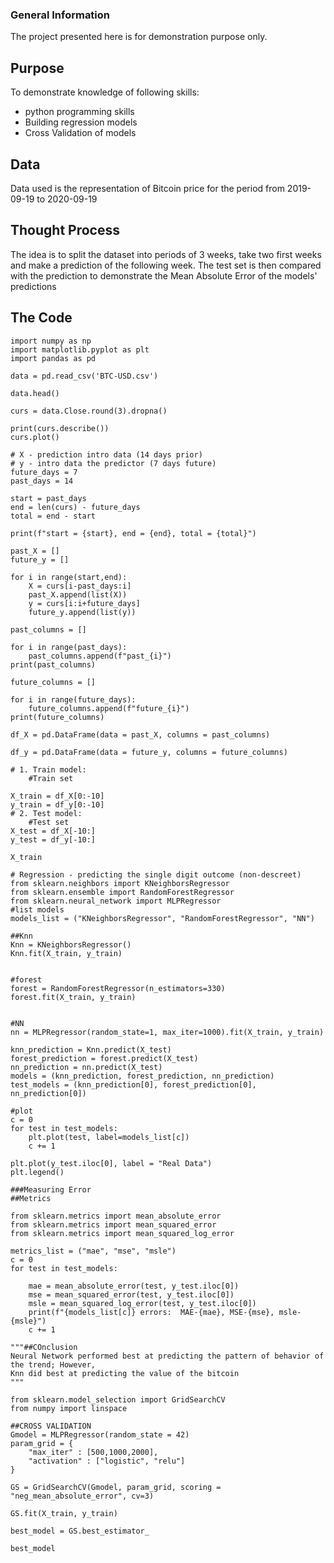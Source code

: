 ### General Information
The project presented here is for demonstration purpose only.

## Purpose
To demonstrate knowledge of following skills:
* python programming skills
* Building regression models
* Cross Validation of models

## Data
Data used is the representation of Bitcoin price for the period from 2019-09-19 to 2020-09-19

## Thought Process
The idea is to split the dataset into periods of 3 weeks, take two first weeks and make a prediction of the following week. 
The test set is then compared with the prediction to demonstrate the Mean Absolute Error of the models' predictions

## The Code

    import numpy as np
    import matplotlib.pyplot as plt
    import pandas as pd

    data = pd.read_csv('BTC-USD.csv')

    data.head()

    curs = data.Close.round(3).dropna()

    print(curs.describe())
    curs.plot()

    # X - prediction intro data (14 days prior)
    # y - intro data the predictor (7 days future)
    future_days = 7
    past_days = 14

    start = past_days
    end = len(curs) - future_days
    total = end - start

    print(f"start = {start}, end = {end}, total = {total}")

    past_X = []
    future_y = []

    for i in range(start,end):
        X = curs[i-past_days:i]
        past_X.append(list(X))
        y = curs[i:i+future_days]
        future_y.append(list(y))

    past_columns = []

    for i in range(past_days):
        past_columns.append(f"past_{i}")
    print(past_columns)

    future_columns = []

    for i in range(future_days):
        future_columns.append(f"future_{i}")
    print(future_columns)

    df_X = pd.DataFrame(data = past_X, columns = past_columns)

    df_y = pd.DataFrame(data = future_y, columns = future_columns)

    # 1. Train model:
        #Train set

    X_train = df_X[0:-10]    
    y_train = df_y[0:-10]    
    # 2. Test model:
        #Test set
    X_test = df_X[-10:]
    y_test = df_y[-10:]

    X_train

    # Regression - predicting the single digit outcome (non-descreet)
    from sklearn.neighbors import KNeighborsRegressor
    from sklearn.ensemble import RandomForestRegressor
    from sklearn.neural_network import MLPRegressor
    #list models
    models_list = ("KNeighborsRegressor", "RandomForestRegressor", "NN")

    ##Knn
    Knn = KNeighborsRegressor()
    Knn.fit(X_train, y_train)


    #forest
    forest = RandomForestRegressor(n_estimators=330)
    forest.fit(X_train, y_train)


    #NN
    nn = MLPRegressor(random_state=1, max_iter=1000).fit(X_train, y_train)

    knn_prediction = Knn.predict(X_test)
    forest_prediction = forest.predict(X_test)
    nn_prediction = nn.predict(X_test)
    models = (knn_prediction, forest_prediction, nn_prediction)
    test_models = (knn_prediction[0], forest_prediction[0], nn_prediction[0])

    #plot
    c = 0
    for test in test_models:
        plt.plot(test, label=models_list[c])
        c += 1

    plt.plot(y_test.iloc[0], label = "Real Data")
    plt.legend()

    ###Measuring Error
    ##Metrics

    from sklearn.metrics import mean_absolute_error
    from sklearn.metrics import mean_squared_error
    from sklearn.metrics import mean_squared_log_error

    metrics_list = ("mae", "mse", "msle")
    c = 0
    for test in test_models:

        mae = mean_absolute_error(test, y_test.iloc[0])
        mse = mean_squared_error(test, y_test.iloc[0])
        msle = mean_squared_log_error(test, y_test.iloc[0])
        print(f"{models_list[c]} errors:  MAE-{mae}, MSE-{mse}, msle-{msle}")
        c += 1

    """##COnclusion
    Neural Network performed best at predicting the pattern of behavior of the trend; However, 
    Knn did best at predicting the value of the bitcoin
    """

    from sklearn.model_selection import GridSearchCV
    from numpy import linspace

    ##CROSS VALIDATION
    Gmodel = MLPRegressor(random_state = 42)
    param_grid = {
        "max_iter" : [500,1000,2000],
        "activation" : ["logistic", "relu"]
    }

    GS = GridSearchCV(Gmodel, param_grid, scoring = "neg_mean_absolute_error", cv=3)

    GS.fit(X_train, y_train)

    best_model = GS.best_estimator_

    best_model


